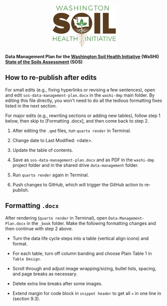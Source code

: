 <center><a href="https://washingtonsoilhealthinitiative.com/state-of-the-soils/"><img src="images/washi-logo.jpg" alt="Washington Soil Health Initiative logo" height="138"/></a></center>

**Data Management Plan for the [Washington Soil Health
Initiative](https://washingtonsoilhealthinitiative.com/) (WaSHI) [State of the
Soils
Assessment](https://washingtonsoilhealthinitiative.com/state-of-the-soils/)
(SOS)**

## **How to re-publish after edits**

For small edits (e.g., fixing hyperlinks or revising a few sentences), open and
edit `sos-data-management-plan.docx` in the `washi-dmp` main folder. By editing
this file directly, you won't need to do all the tedious formatting fixes listed
in the next section.

For major edits (e.g., rewriting sections or adding new tables), follow step 1
below, then skip to [Formatting .docx], and then come back to step 2.

1.  After editing the `.qmd` files, run `quarto render` in Terminal.

2.  Change date to Last Modified: \<date\>.

3.  Update the table of contents.

4.  Save as `sos-data-management-plan.docx` and as PDF in the `washi-dmp`
    project folder and in the shared drive `data-management` folder.

5.  Run `quarto render` again in Terminal.

6.  Push changes to GitHub, which will trigger the GitHub action to re-publish.

## **Formatting `.docx`**

After rendering (`quarto render` in Terminal), open `Data-Management-Plan.docx`
in the `_book` folder. Make the following formatting changes and then continue
with step 2 above.

-   Turn the data life cycle steps into a table (vertical align icons) and
    format.

-   For each table, turn off column banding and choose Plain Table 1 in
    `Table Design`.

-   Scroll through and adjust image wrapping/sizing, bullet lists, spacing, and
    page breaks as necessary.

-   Delete extra line breaks after some images.

-   Extend margin for code block in `snippet header` to get all `=` in one line
    in (section 9.3).
